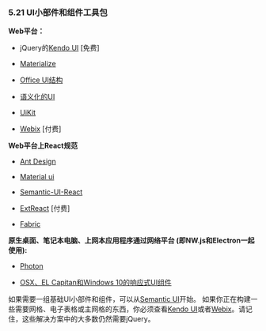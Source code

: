 ### 5.21 UI小部件和组件工具包

**Web平台：**

* jQuery的[Kendo UI](http://www.telerik.com/kendo-ui) \[免费\]

* [Materialize](http://materializecss.com/)

* [Office UI结构](http://dev.office.com/fabric)

* [语义化的UI](http://semantic-ui.com/)

* [UiKit](https://getuikit.com/)

* [Webix](http://webix.com/) \[付费\]

**Web平台上React规范**

* [Ant Design](https://ant.design/)

* [Material ui](http://material-ui.com/)

* [Semantic-UI-React](https://react.semantic-ui.com/)

* [ExtReact](https://www.sencha.com/products/extreact/#app) \[付费\]

* [Fabric](https://developer.microsoft.com/en-us/fabric)

**原生桌面、笔记本电脑、上网本应用程序通过网络平台 (即NW.js和Electron一起使用):**

* [Photon](http://photonkit.com/)

* [OSX、EL Capitan和Windows 10的响应式UI组件](http://gabrielbull.github.io/react-desktop/)

如果需要一组基础UI小部件和组件，可以从[Semantic UI](http://semantic-ui.com/)开始。
如果你正在构建一些需要网格、电子表格或主网格的东西，你必须查看[Kendo UI](http://www.telerik.com/kendo-ui)或者[Webix](http://webix.com/)。请记住，这些解决方案中的大多数仍然需要jQuery。

